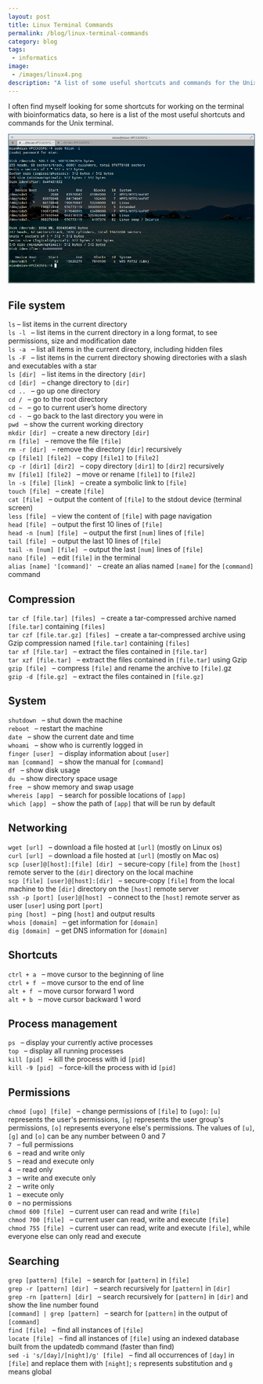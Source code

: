 ```yaml
---
layout: post
title: Linux Terminal Commands
permalink: /blog/linux-terminal-commands
category: blog
tags: 
 - informatics
image: 
 - /images/linux4.png
description: "A list of some useful shortcuts and commands for the Unix terminal."
---
```


I often find myself looking for some shortcuts for working on the terminal with bioinformatics data, so here is a list of the most useful shortcuts and commands for the Unix terminal.  

![Terminal Screen](/images/linux4.png)

## File system  

`ls`  –  list items in the current directory  
`ls -l ` –  list items in the current directory in a long format, to see permissions, size and modification date  
`ls -a ` –  list all items in the current directory, including hidden files  
`ls -F ` –  list items in the current directory showing directories with a slash and executables with a star  
`ls [dir] ` –  list items in the directory `[dir]`  
`cd [dir] ` –  change directory to `[dir]`  
`cd .. ` –  go up one directory  
`cd / ` –  go to the root directory  
`cd ~ ` –  go to current user’s home directory  
`cd - ` –  go back to the last directory you were in  
`pwd ` –  show the current working directory  
`mkdir [dir] ` –  create a new directory `[dir]`  
`rm [file] ` –  remove the file `[file]`  
`rm -r [dir] ` –  remove the directory `[dir]` recursively  
`cp [file1] [file2] ` –  copy `[file1]` to `[file2]`  
`cp -r [dir1] [dir2] ` –  copy directory `[dir1]` to `[dir2]` recursively  
`mv [file1] [file2] ` –  move or rename `[file1]` to `[file2]`  
`ln -s [file] [link] ` –  create a symbolic link to `[file]`  
`touch [file] ` –  create `[file]`  
`cat [file] ` –  output the content of `[file]` to the stdout device (terminal screen)  
`less [file] ` –  view the content of `[file]` with page navigation  
`head [file] ` –  output the first 10 lines of `[file]`  
`head -n [num] [file] ` –  output the first `[num]` lines of `[file]`  
`tail [file] ` –  output the last 10 lines of `[file]`  
`tail -n [num] [file] ` –  output the last `[num]` lines of `[file]`  
`nano [file] ` –  edit `[file]` in the terminal  
`alias [name] '[command]' ` –  create an alias named `[name]` for the `[command]` command  

## Compression  

`tar cf [file.tar] [files] ` –  create a tar-compressed archive named `[file.tar]` containing `[files]`  
`tar czf [file.tar.gz] [files] ` –  create a tar-compressed archive using Gzip compression named `[file.tar]` containing `[files]`  
`tar xf [file.tar] ` –  extract the files contained in `[file.tar]`  
`tar xzf [file.tar] ` –  extract the files contained in `[file.tar]` using Gzip  
`gzip [file] ` –  compress `[file]` and rename the archive to `[file]`.gz  
`gzip -d [file.gz] ` –  extract the files contained in `[file.gz]`  

## System  

`shutdown ` –  shut down the machine  
`reboot ` –  restart the machine  
`date ` –  show the current date and time  
`whoami ` –  show who is currently logged in  
`finger [user] ` –  display information about `[user]`  
`man [command] ` –  show the manual for `[command]`  
`df ` –  show disk usage  
`du ` –  show directory space usage  
`free ` –  show memory and swap usage  
`whereis [app] ` –  search for possible locations of `[app]`  
`which [app] ` –  show the path of `[app]` that will be run by default  

## Networking  

`wget [url] ` –  download a file hosted at `[url]` (mostly on Linux os)  
`curl [url] ` –  download a file hosted at `[url]` (mostly on Mac os)  
`scp [user]@[host]:[file] [dir] ` –  secure-copy `[file]` from the `[host]` remote server to the `[dir]` directory on the local machine  
`scp [file] [user]@[host]:[dir] ` –  secure-copy `[file]` from the local machine to the `[dir]` directory on the `[host]` remote server  
`ssh -p [port] [user]@[host] ` –  connect to the `[host]` remote server as user `[user]` using port `[port]`  
`ping [host] ` –  ping `[host]` and output results  
`whois [domain] ` –  get information for `[domain]`  
`dig [domain] ` –  get DNS information for `[domain]`  

## Shortcuts  

`ctrl + a ` –  move cursor to the beginning of line  
`ctrl + f ` –  move cursor to the end of line  
`alt + f ` –  move cursor forward 1 word  
`alt + b ` –  move cursor backward 1 word  

## Process management  

`ps ` –  display your currently active processes  
`top ` –  display all running processes  
`kill [pid] ` –  kill the process with id `[pid]`  
`kill -9 [pid] ` –  force-kill the process with id `[pid]`  

## Permissions  

`chmod [ugo] [file] ` –  change permissions of `[file]` to `[ugo]`: `[u]` represents the user's permissions, `[g]` represents the user group's permissions, `[o]` represents everyone else's permissions. The values of `[u]`, `[g]` and `[o]` can be any number between 0 and 7  
`7 ` –  full permissions  
`6 ` –  read and write only  
`5 ` –  read and execute only  
`4 ` –  read only  
`3 ` –  write and execute only  
`2 ` –  write only  
`1 ` –  execute only  
`0 ` –  no permissions  
`chmod 600 [file] ` –  current user can read and write `[file]`  
`chmod 700 [file] ` –  current user can read, write and execute `[file]`  
`chmod 755 [file] ` –  current user can read, write and execute `[file]`, while everyone else can only read and execute  

## Searching  

`grep [pattern] [file] ` –  search for `[pattern]` in `[file]`  
`grep -r [pattern] [dir] ` –  search recursively for `[pattern]` in `[dir]`  
`grep -rn [pattern] [dir] ` –  search recursively for `[pattern]` in `[dir]` and show the line number found  
`[command] | grep [pattern] ` –  search for `[pattern]` in the output of `[command]`  
`find [file] ` –  find all instances of `[file]`  
`locate [file] ` –  find all instances of `[file]` using an indexed database built from the updatedb command (faster than find)  
`sed -i 's/[day]/[night]/g' [file] ` –  find all occurrences of `[day]` in `[file]` and replace them with `[night]`; `s` represents substitution and `g` means global  


